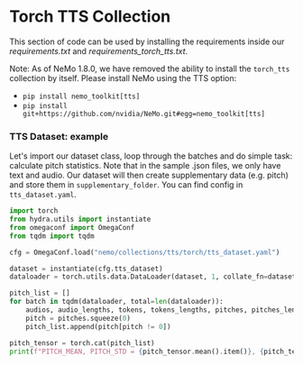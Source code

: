 # Torch TTS Collection

This section of code can be used by installing the requirements inside our *requirements.txt* and *requirements_torch_tts.txt*.

Note: As of NeMo 1.8.0, we have removed the ability to install the `torch_tts` collection by itself. Please install
NeMo using the TTS option:

 - `pip install nemo_toolkit[tts]`
 - `pip install git+https://github.com/nvidia/NeMo.git#egg=nemo_toolkit[tts]`

### TTS Dataset: example

Let's import our dataset class, loop through the batches and do simple task: calculate pitch statistics. Note that in the sample .json files, we only have text
and audio. Our dataset will then create supplementary data (e.g. pitch) and store them in `supplementary_folder`. You can find config in `tts_dataset.yaml`.

```python
import torch
from hydra.utils import instantiate
from omegaconf import OmegaConf
from tqdm import tqdm

cfg = OmegaConf.load("nemo/collections/tts/torch/tts_dataset.yaml")

dataset = instantiate(cfg.tts_dataset)
dataloader = torch.utils.data.DataLoader(dataset, 1, collate_fn=dataset._collate_fn, num_workers=1)

pitch_list = []
for batch in tqdm(dataloader, total=len(dataloader)):
    audios, audio_lengths, tokens, tokens_lengths, pitches, pitches_lengths = batch
    pitch = pitches.squeeze(0)
    pitch_list.append(pitch[pitch != 0])

pitch_tensor = torch.cat(pitch_list)
print(f"PITCH_MEAN, PITCH_STD = {pitch_tensor.mean().item()}, {pitch_tensor.std().item()}")
```

